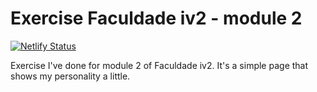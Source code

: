 # Exercise Faculdade iv2 - module 2

[![Netlify Status](https://api.netlify.com/api/v1/badges/e4e58713-57fa-4c3f-bc3d-abd17b8b4692/deploy-status)](https://faculdadeiv2-hm.netlify.app)

Exercise I've done for module 2 of Faculdade iv2. It's a simple page that shows my personality a little.
